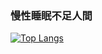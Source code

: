 ### 慢性睡眠不足人間
[![Top Langs](https://github-readme-stats.vercel.app/api/top-langs/?username=HIJIKI777&layout=compact&theme=onedark)](https://github.com/anuraghazra/github-readme-stats)

<!--
**HIJIKI777/HIJIKI777** is a ✨ _special_ ✨ repository because its `README.md` (this file) appears on your GitHub profile.

Here are some ideas to get you started:

- 🔭 I’m currently working on ...
- 🌱 I’m currently learning ...
- 👯 I’m looking to collaborate on ...
- 🤔 I’m looking for help with ...
- 💬 Ask me about ...
- 📫 How to reach me: ...
- 😄 Pronouns: ...
- ⚡ Fun fact: ...
-->
